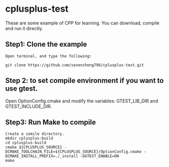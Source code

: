# cplusplus-test

  These are some example of CPP for learning. 
  You can download, compile and run it directly.

## Step1: Clone the example
	Open terminal, and type the following:
	
	git clone https://github.com/sevencheng798/cplusplus-test.git	

## Step 2: to set compile environment if you want to use gtest.
  Open OptionConfig.cmake and modify the variables: GTEST_LIB_DIR and GTEST_INCLUDE_DIR.

## Step3: Run Make to compile
	Create a comile directory.
	mkdir cplusplus-build
	cd cplusplus-build
	cmake ${CPLUSPLUS_SOURCE} -DCMAKE_TOOLCHAIN_FILE=${CPLUSPLUS_SOURCE}/OptionConfig.cmake -DCMAKE_INSTALL_PREFIX=./_install -DGTEST_ENABLE=ON
	make

